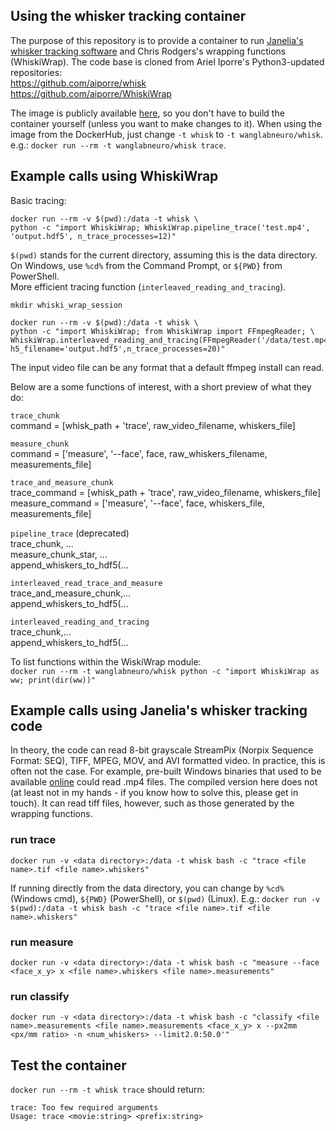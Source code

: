 ## Using the whisker tracking container 
The purpose of this repository is to provide a container to run [Janelia's whisker tracking software](https://journals.plos.org/ploscompbiol/article?id=10.1371/journal.pcbi.1002591) and Chris Rodgers's wrapping functions (WhiskiWrap). The code base is cloned from Ariel Iporre's Python3-updated repositories:  
https://github.com/aiporre/whisk  
https://github.com/aiporre/WhiskiWrap  

The image is publicly available [here](https://hub.docker.com/r/wanglabneuro/whisk), so you don't have to build the container yourself (unless you want to make changes to it). When using the image from the DockerHub, just change `-t whisk` to `-t wanglabneuro/whisk`.  
e.g.: `docker run --rm -t wanglabneuro/whisk trace`.   

## Example calls using WhiskiWrap
Basic tracing:   
```
docker run --rm -v $(pwd):/data -t whisk \
python -c "import WhiskiWrap; WhiskiWrap.pipeline_trace('test.mp4', 'output.hdf5', n_trace_processes=12)"
```
`$(pwd)` stands for the current directory, assuming this is the data directory. On Windows, use `%cd%` from the Command Prompt, or `${PWD}` from PowerShell.  
More efficient tracing function (`interleaved_reading_and_tracing`).  
```
mkdir whiski_wrap_session  
  
docker run --rm -v $(pwd):/data -t whisk \
python -c "import WhiskiWrap; from WhiskiWrap import FFmpegReader; \
WhiskiWrap.interleaved_reading_and_tracing(FFmpegReader('/data/test.mp4'),'whiski_wrap_session', h5_filename='output.hdf5',n_trace_processes=20)"
```

The input video file can be any format that a default ffmpeg install can read. 

Below are a some functions of interest, with a short preview of what they do:  

`trace_chunk`  
	command = [whisk_path + 'trace', raw_video_filename, whiskers_file]  

`measure_chunk`  
	command = ['measure', '--face', face, raw_whiskers_filename, measurements_file]  

`trace_and_measure_chunk`  
	trace_command = [whisk_path + 'trace', raw_video_filename, whiskers_file]  
	measure_command = ['measure', '--face', face, whiskers_file, measurements_file]  

`pipeline_trace` (deprecated)    
	trace_chunk, ...  
	measure_chunk_star, ...  
	append_whiskers_to_hdf5(...  

`interleaved_read_trace_and_measure`  
	trace_and_measure_chunk,...  
	append_whiskers_to_hdf5(...  

`interleaved_reading_and_tracing`  
	trace_chunk,...  
	append_whiskers_to_hdf5(...  

To list functions within the WiskiWrap module:  
`docker run --rm -t wanglabneuro/whisk python -c "import WhiskiWrap as ww; print(dir(ww))"`  

## Example calls using Janelia's whisker tracking code
In theory, the code can read 8-bit grayscale StreamPix (Norpix Sequence Format: SEQ), TIFF, MPEG, MOV, and AVI formatted video.
In practice, this is often not the case. For example, pre-built Windows binaries that used to be available [online](http://whiskertracking.janelia.org) could read .mp4 files. The compiled version here does not (at least not in my hands - if you know how to solve this, please get in touch). It can read tiff files, however, such as those generated by the wrapping functions. 

### run trace
`docker run -v <data directory>:/data -t whisk bash -c "trace <file name>.tif <file name>.whiskers"`  

If running directly from the data directory, you can change <data directory> by `%cd%` (Windows cmd), `${PWD}` (PowerShell), or `$(pwd)` (Linux). 
E.g.: `docker run -v $(pwd):/data -t whisk bash -c "trace <file name>.tif <file name>.whiskers"`

### run measure
`docker run -v <data directory>:/data -t whisk bash -c "measure --face <face_x_y> x <file name>.whiskers <file name>.measurements"`

### run classify
`docker run -v <data directory>:/data -t whisk bash -c "classify <file name>.measurements <file name>.measurements <face_x_y> x --px2mm <px/mm ratio> -n <num_whiskers> --limit2.0:50.0'"`

## Test the container
`docker run --rm -t whisk trace` should return:  
```
trace: Too few required arguments  
Usage: trace <movie:string> <prefix:string>
```
